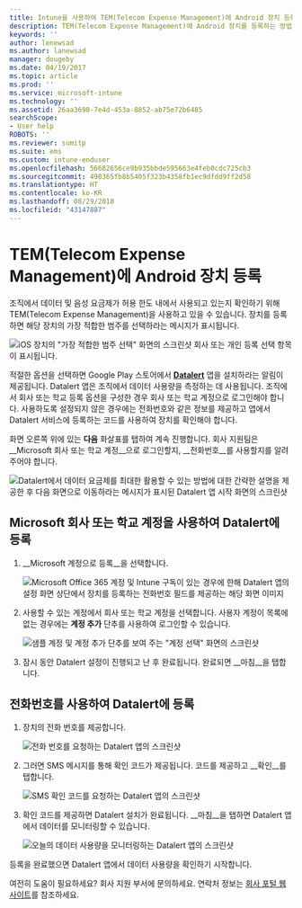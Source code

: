 ```yaml
---
title: Intune을 사용하여 TEM(Telecom Expense Management)에 Android 장치 등록
description: TEM(Telecom Expense Management)에 Android 장치를 등록하는 방법에 대해 알아봅니다.
keywords: ''
author: lenewsad
ms.author: lanewsad
manager: dougeby
ms.date: 04/19/2017
ms.topic: article
ms.prod: ''
ms.service: microsoft-intune
ms.technology: ''
ms.assetid: 26aa3698-7e4d-453a-8852-ab75e72b6485
searchScope:
- User help
ROBOTS: ''
ms.reviewer: sumitp
ms.suite: ems
ms.custom: intune-enduser
ms.openlocfilehash: 56682656ce9b935bbde595663e4feb0cdc725cb3
ms.sourcegitcommit: 490365fb8b5405f323b4358fb1ec9dfdd9ff2d58
ms.translationtype: HT
ms.contentlocale: ko-KR
ms.lasthandoff: 08/29/2018
ms.locfileid: "43147887"
---
```

# <a name="enroll-your-android-device-in-telecom-expense-management"></a>TEM(Telecom Expense Management)에 Android 장치 등록

조직에서 데이터 및 음성 요금제가 허용 한도 내에서 사용되고 있는지 확인하기 위해 TEM(Telecom Expense Management)을 사용하고 있을 수 있습니다. 장치를 등록하면 해당 장치의 가장 적합한 범주를 선택하라는 메시지가 표시됩니다.

![iOS 장치의 "가장 적합한 범주 선택" 화면의 스크린샷 회사 또는 개인 등록 선택 항목이 표시됩니다.](./media/and-enroll-11-tem-select-best-category.png)

적절한 옵션을 선택하면 Google Play 스토어에서 [__Datalert__](https://play.google.com/store/apps/details?id=fr.memobox.databox) 앱을 설치하라는 알림이 제공됩니다. Datalert 앱은 조직에서 데이터 사용량을 측정하는 데 사용됩니다. 조직에서 회사 또는 학교 등록 옵션을 구성한 경우 회사 또는 학교 계정으로 로그인해야 합니다. 사용하도록 설정되지 않은 경우에는 전화번호와 같은 정보를 제공하고 앱에서 Datalert 서비스에 등록하는 코드를 사용하여 장치를 확인해야 합니다.

화면 오른쪽 위에 있는 __다음__ 화살표를 탭하여 계속 진행합니다. 회사 지원팀은 __Microsoft 회사 또는 학교 계정__으로 로그인할지, __전화번호__를 사용할지를 알려 주어야 합니다.

  ![Datalert에서 데이터 요금제를 최대한 활용할 수 있는 방법에 대한 간략한 설명을 제공한 후 다음 화면으로 이동하라는 메시지가 표시된 Datalert 앱 시작 화면의 스크린샷](./media/and-enroll-12-tem-datalert-setup.png)

## <a name="enroll-into-datalert-using-your-microsoft-work-or-school-account"></a>Microsoft 회사 또는 학교 계정을 사용하여 Datalert에 등록

1. __Microsoft 계정으로 등록__을 선택합니다.

   ![Microsoft Office 365 계정 및 Intune 구독이 있는 경우에 한해 Datalert 앱의 설정 화면 상단에서 장치를 등록하는 전화번호 필드를 제공하는 해당 화면 이미지](./media/and-enroll-12a-tem-datalert-enroll-msft-account.png)

2. 사용할 수 있는 계정에서 회사 또는 학교 계정을 선택합니다. 사용자 계정이 목록에 없는 경우에는 **계정 추가** 단추를 사용하여 로그인할 수 있습니다.

   ![샘플 계정 및 계정 추가 단추를 보여 주는 "계정 선택" 화면의 스크린샷](./media/and-enroll-12b-tem-datalert-enroll-select-msft-account.png)

3. 잠시 동안 Datalert 설정이 진행되고 난 후 완료됩니다. 완료되면 __마침__을 탭합니다.

## <a name="enroll-into-datalert-using-your-phone-number"></a>전화번호를 사용하여 Datalert에 등록

1. 장치의 전화 번호를 제공합니다.

   ![전화 번호를 요청하는 Datalert 앱의 스크린샷](./media/and-enroll-13-tem-datalert-phone-number.png)

2. 그러면 SMS 메시지를 통해 확인 코드가 제공됩니다. 코드를 제공하고 __확인__를 탭합니다.

   ![SMS 확인 코드를 요청하는 Datalert 앱의 스크린샷](./media/and-enroll-14-tem-datalert-sms.png)

3. 확인 코드를 제공하면 Datalert 설치가 완료됩니다. __마침__을 탭하면 Datalert 앱에서 데이터를 모니터링할 수 있습니다.

   ![오늘의 데이터 사용량을 모니터링하는 Datalert 앱의 스크린샷](./media/and-enroll-15-tem-datalert-monitoring-active.png)

등록을 완료했으면 Datalert 앱에서 데이터 사용량을 확인하기 시작합니다.

여전히 도움이 필요하세요? 회사 지원 부서에 문의하세요. 연락처 정보는 [회사 포털 웹 사이트](https://go.microsoft.com/fwlink/?linkid=2010980)를 참조하세요.
